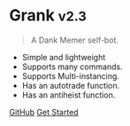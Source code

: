 # Grank <small>v2.3</small>

> A Dank Memer self-bot.

- Simple and lightweight
- Supports many commands.
- Supports Multi-instancing.
- Has an autotrade function.
- Has an antiheist function.

[GitHub](https://github.com/didlly/grank/)
[Get Started](#getting-started)